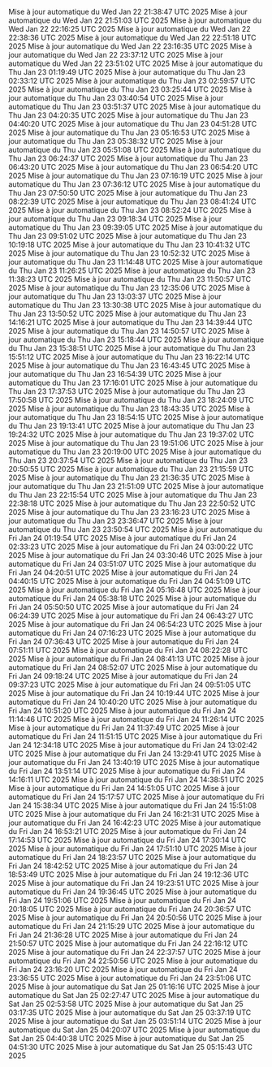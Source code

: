 Mise à jour automatique du Wed Jan 22 21:38:47 UTC 2025
Mise à jour automatique du Wed Jan 22 21:51:03 UTC 2025
Mise à jour automatique du Wed Jan 22 22:16:25 UTC 2025
Mise à jour automatique du Wed Jan 22 22:38:36 UTC 2025
Mise à jour automatique du Wed Jan 22 22:51:18 UTC 2025
Mise à jour automatique du Wed Jan 22 23:16:35 UTC 2025
Mise à jour automatique du Wed Jan 22 23:37:12 UTC 2025
Mise à jour automatique du Wed Jan 22 23:51:02 UTC 2025
Mise à jour automatique du Thu Jan 23 01:19:49 UTC 2025
Mise à jour automatique du Thu Jan 23 02:33:12 UTC 2025
Mise à jour automatique du Thu Jan 23 02:59:57 UTC 2025
Mise à jour automatique du Thu Jan 23 03:25:44 UTC 2025
Mise à jour automatique du Thu Jan 23 03:40:54 UTC 2025
Mise à jour automatique du Thu Jan 23 03:51:37 UTC 2025
Mise à jour automatique du Thu Jan 23 04:20:35 UTC 2025
Mise à jour automatique du Thu Jan 23 04:40:20 UTC 2025
Mise à jour automatique du Thu Jan 23 04:51:28 UTC 2025
Mise à jour automatique du Thu Jan 23 05:16:53 UTC 2025
Mise à jour automatique du Thu Jan 23 05:38:32 UTC 2025
Mise à jour automatique du Thu Jan 23 05:51:08 UTC 2025
Mise à jour automatique du Thu Jan 23 06:24:37 UTC 2025
Mise à jour automatique du Thu Jan 23 06:43:20 UTC 2025
Mise à jour automatique du Thu Jan 23 06:54:20 UTC 2025
Mise à jour automatique du Thu Jan 23 07:16:19 UTC 2025
Mise à jour automatique du Thu Jan 23 07:36:12 UTC 2025
Mise à jour automatique du Thu Jan 23 07:50:50 UTC 2025
Mise à jour automatique du Thu Jan 23 08:22:39 UTC 2025
Mise à jour automatique du Thu Jan 23 08:41:24 UTC 2025
Mise à jour automatique du Thu Jan 23 08:52:24 UTC 2025
Mise à jour automatique du Thu Jan 23 09:18:34 UTC 2025
Mise à jour automatique du Thu Jan 23 09:39:05 UTC 2025
Mise à jour automatique du Thu Jan 23 09:51:02 UTC 2025
Mise à jour automatique du Thu Jan 23 10:19:18 UTC 2025
Mise à jour automatique du Thu Jan 23 10:41:32 UTC 2025
Mise à jour automatique du Thu Jan 23 10:52:32 UTC 2025
Mise à jour automatique du Thu Jan 23 11:14:48 UTC 2025
Mise à jour automatique du Thu Jan 23 11:26:25 UTC 2025
Mise à jour automatique du Thu Jan 23 11:38:23 UTC 2025
Mise à jour automatique du Thu Jan 23 11:50:57 UTC 2025
Mise à jour automatique du Thu Jan 23 12:35:06 UTC 2025
Mise à jour automatique du Thu Jan 23 13:03:37 UTC 2025
Mise à jour automatique du Thu Jan 23 13:30:38 UTC 2025
Mise à jour automatique du Thu Jan 23 13:50:52 UTC 2025
Mise à jour automatique du Thu Jan 23 14:16:21 UTC 2025
Mise à jour automatique du Thu Jan 23 14:39:44 UTC 2025
Mise à jour automatique du Thu Jan 23 14:50:57 UTC 2025
Mise à jour automatique du Thu Jan 23 15:18:44 UTC 2025
Mise à jour automatique du Thu Jan 23 15:38:51 UTC 2025
Mise à jour automatique du Thu Jan 23 15:51:12 UTC 2025
Mise à jour automatique du Thu Jan 23 16:22:14 UTC 2025
Mise à jour automatique du Thu Jan 23 16:43:45 UTC 2025
Mise à jour automatique du Thu Jan 23 16:54:39 UTC 2025
Mise à jour automatique du Thu Jan 23 17:16:01 UTC 2025
Mise à jour automatique du Thu Jan 23 17:37:53 UTC 2025
Mise à jour automatique du Thu Jan 23 17:50:58 UTC 2025
Mise à jour automatique du Thu Jan 23 18:24:09 UTC 2025
Mise à jour automatique du Thu Jan 23 18:43:35 UTC 2025
Mise à jour automatique du Thu Jan 23 18:54:15 UTC 2025
Mise à jour automatique du Thu Jan 23 19:13:41 UTC 2025
Mise à jour automatique du Thu Jan 23 19:24:32 UTC 2025
Mise à jour automatique du Thu Jan 23 19:37:02 UTC 2025
Mise à jour automatique du Thu Jan 23 19:51:06 UTC 2025
Mise à jour automatique du Thu Jan 23 20:19:00 UTC 2025
Mise à jour automatique du Thu Jan 23 20:37:54 UTC 2025
Mise à jour automatique du Thu Jan 23 20:50:55 UTC 2025
Mise à jour automatique du Thu Jan 23 21:15:59 UTC 2025
Mise à jour automatique du Thu Jan 23 21:36:35 UTC 2025
Mise à jour automatique du Thu Jan 23 21:51:09 UTC 2025
Mise à jour automatique du Thu Jan 23 22:15:54 UTC 2025
Mise à jour automatique du Thu Jan 23 22:38:18 UTC 2025
Mise à jour automatique du Thu Jan 23 22:50:52 UTC 2025
Mise à jour automatique du Thu Jan 23 23:16:23 UTC 2025
Mise à jour automatique du Thu Jan 23 23:36:47 UTC 2025
Mise à jour automatique du Thu Jan 23 23:50:54 UTC 2025
Mise à jour automatique du Fri Jan 24 01:19:54 UTC 2025
Mise à jour automatique du Fri Jan 24 02:33:23 UTC 2025
Mise à jour automatique du Fri Jan 24 03:00:22 UTC 2025
Mise à jour automatique du Fri Jan 24 03:30:46 UTC 2025
Mise à jour automatique du Fri Jan 24 03:51:07 UTC 2025
Mise à jour automatique du Fri Jan 24 04:20:51 UTC 2025
Mise à jour automatique du Fri Jan 24 04:40:15 UTC 2025
Mise à jour automatique du Fri Jan 24 04:51:09 UTC 2025
Mise à jour automatique du Fri Jan 24 05:16:48 UTC 2025
Mise à jour automatique du Fri Jan 24 05:38:18 UTC 2025
Mise à jour automatique du Fri Jan 24 05:50:50 UTC 2025
Mise à jour automatique du Fri Jan 24 06:24:39 UTC 2025
Mise à jour automatique du Fri Jan 24 06:43:27 UTC 2025
Mise à jour automatique du Fri Jan 24 06:54:23 UTC 2025
Mise à jour automatique du Fri Jan 24 07:16:23 UTC 2025
Mise à jour automatique du Fri Jan 24 07:36:43 UTC 2025
Mise à jour automatique du Fri Jan 24 07:51:11 UTC 2025
Mise à jour automatique du Fri Jan 24 08:22:28 UTC 2025
Mise à jour automatique du Fri Jan 24 08:41:13 UTC 2025
Mise à jour automatique du Fri Jan 24 08:52:07 UTC 2025
Mise à jour automatique du Fri Jan 24 09:18:24 UTC 2025
Mise à jour automatique du Fri Jan 24 09:37:23 UTC 2025
Mise à jour automatique du Fri Jan 24 09:51:05 UTC 2025
Mise à jour automatique du Fri Jan 24 10:19:44 UTC 2025
Mise à jour automatique du Fri Jan 24 10:40:20 UTC 2025
Mise à jour automatique du Fri Jan 24 10:51:20 UTC 2025
Mise à jour automatique du Fri Jan 24 11:14:46 UTC 2025
Mise à jour automatique du Fri Jan 24 11:26:14 UTC 2025
Mise à jour automatique du Fri Jan 24 11:37:49 UTC 2025
Mise à jour automatique du Fri Jan 24 11:51:15 UTC 2025
Mise à jour automatique du Fri Jan 24 12:34:18 UTC 2025
Mise à jour automatique du Fri Jan 24 13:02:42 UTC 2025
Mise à jour automatique du Fri Jan 24 13:29:41 UTC 2025
Mise à jour automatique du Fri Jan 24 13:40:19 UTC 2025
Mise à jour automatique du Fri Jan 24 13:51:14 UTC 2025
Mise à jour automatique du Fri Jan 24 14:16:11 UTC 2025
Mise à jour automatique du Fri Jan 24 14:38:51 UTC 2025
Mise à jour automatique du Fri Jan 24 14:51:05 UTC 2025
Mise à jour automatique du Fri Jan 24 15:17:57 UTC 2025
Mise à jour automatique du Fri Jan 24 15:38:34 UTC 2025
Mise à jour automatique du Fri Jan 24 15:51:08 UTC 2025
Mise à jour automatique du Fri Jan 24 16:21:31 UTC 2025
Mise à jour automatique du Fri Jan 24 16:42:23 UTC 2025
Mise à jour automatique du Fri Jan 24 16:53:21 UTC 2025
Mise à jour automatique du Fri Jan 24 17:14:53 UTC 2025
Mise à jour automatique du Fri Jan 24 17:30:14 UTC 2025
Mise à jour automatique du Fri Jan 24 17:51:10 UTC 2025
Mise à jour automatique du Fri Jan 24 18:23:57 UTC 2025
Mise à jour automatique du Fri Jan 24 18:42:52 UTC 2025
Mise à jour automatique du Fri Jan 24 18:53:49 UTC 2025
Mise à jour automatique du Fri Jan 24 19:12:36 UTC 2025
Mise à jour automatique du Fri Jan 24 19:23:51 UTC 2025
Mise à jour automatique du Fri Jan 24 19:36:45 UTC 2025
Mise à jour automatique du Fri Jan 24 19:51:06 UTC 2025
Mise à jour automatique du Fri Jan 24 20:18:05 UTC 2025
Mise à jour automatique du Fri Jan 24 20:36:57 UTC 2025
Mise à jour automatique du Fri Jan 24 20:50:56 UTC 2025
Mise à jour automatique du Fri Jan 24 21:15:29 UTC 2025
Mise à jour automatique du Fri Jan 24 21:36:28 UTC 2025
Mise à jour automatique du Fri Jan 24 21:50:57 UTC 2025
Mise à jour automatique du Fri Jan 24 22:16:12 UTC 2025
Mise à jour automatique du Fri Jan 24 22:37:57 UTC 2025
Mise à jour automatique du Fri Jan 24 22:50:56 UTC 2025
Mise à jour automatique du Fri Jan 24 23:16:20 UTC 2025
Mise à jour automatique du Fri Jan 24 23:36:55 UTC 2025
Mise à jour automatique du Fri Jan 24 23:51:06 UTC 2025
Mise à jour automatique du Sat Jan 25 01:16:16 UTC 2025
Mise à jour automatique du Sat Jan 25 02:27:47 UTC 2025
Mise à jour automatique du Sat Jan 25 02:53:58 UTC 2025
Mise à jour automatique du Sat Jan 25 03:17:35 UTC 2025
Mise à jour automatique du Sat Jan 25 03:37:19 UTC 2025
Mise à jour automatique du Sat Jan 25 03:51:14 UTC 2025
Mise à jour automatique du Sat Jan 25 04:20:07 UTC 2025
Mise à jour automatique du Sat Jan 25 04:40:38 UTC 2025
Mise à jour automatique du Sat Jan 25 04:51:30 UTC 2025
Mise à jour automatique du Sat Jan 25 05:15:43 UTC 2025
